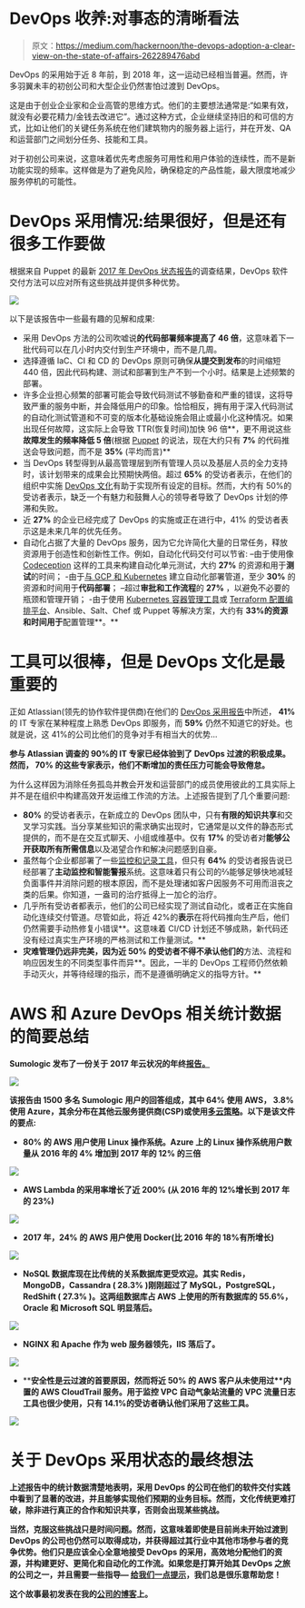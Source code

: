 # DevOps 收养:对事态的清晰看法

> 原文：<https://medium.com/hackernoon/the-devops-adoption-a-clear-view-on-the-state-of-affairs-262289476abd>

DevOps 的采用始于近 8 年前，到 2018 年，这一运动已经相当普遍。然而，许多羽翼未丰的初创公司和大型企业仍然害怕过渡到 DevOps。

这是由于创业企业家和企业高管的思维方式。他们的主要想法通常是:“如果有效，就没有必要花精力/金钱去改进它”。通过这种方式，企业继续坚持旧的和可信的方式，比如让他们的关键任务系统在他们建筑物内的服务器上运行，并在开发、QA 和运营部门之间划分任务、技能和工具。

对于初创公司来说，这意味着优先考虑服务可用性和用户体验的连续性，而不是新功能实现的频率。这样做是为了避免风险，确保稳定的产品性能，最大限度地减少服务停机的可能性。

# DevOps 采用情况:结果很好，但是还有很多工作要做

根据来自 Puppet 的最新 [2017 年 DevOps 状态报告](https://puppet.com/resources/whitepaper/state-of-devops-report)的调查结果，DevOps 软件交付方法可以应对所有这些挑战并提供多种优势。

![](img/ac3c6970381b047f050af8c25ac2c2cc.png)

以下是该报告中一些最有趣的见解和成果:

*   采用 DevOps 方法的公司吹嘘说**的代码部署频率提高了 46 倍**，这意味着下一批代码可以在几小时内交付到生产环境中，而不是几周。
*   选择遵循 IaC、CI 和 CD 的 DevOps 原则可确保**从提交到发布**的时间缩短 440 倍，因此代码构建、测试和部署到生产不到一个小时。结果是上述频繁的部署。
*   许多企业担心频繁的部署可能会导致代码测试不够勤奋和严重的错误，这将导致严重的服务中断，并会降低用户的印象。恰恰相反，拥有用于深入代码测试的自动化测试管道和不可变的版本化基础设施会阻止或最小化这种情况。如果出现任何故障，这实际上会导致 TTR(恢复时间)加快 96 倍**，更不用说这些**故障发生的频率降低 5 倍**(根据 [Puppet](https://puppet.com/resources/whitepaper/state-of-devops-report) 的说法，现在大约只有 **7%** 的代码推送会导致问题，而不是 **35%** (平均而言)**
*   当 DevOps 转型得到从最高管理层到所有管理人员以及基层人员的全力支持时，该计划带来的成果会比预期快两倍。超过 **65%** 的受访者表示，在他们的组织中实施 [DevOps 文化](https://itsvit.com/blog/devops-culture-huge-step-mankind/)有助于实现所有设定的目标。然而，大约有 50%的受访者表示，缺乏一个有魅力和鼓舞人心的领导者导致了 DevOps 计划的停滞和失败。
*   近 **27%** 的企业已经完成了 DevOps 的实施或正在进行中，41% 的受访者表示这是未来几年的优先任务。
*   自动化占据了大量的 DevOps 服务，因为它允许简化大量的日常任务，释放资源用于创造性和创新性工作。例如，自动化代码交付可以节省:
    –由于使用像 [Codeception](https://itsvit.com/blog/our-it-tricks/provision-codeception-testing-environments-10-minutes/) 这样的工具来构建自动化单元测试，大约 **27%** 的资源和用于**测试**的时间；
    -由于[与 GCP 和 Kubernetes](https://itsvit.com/blog/building-deployment-pipelines-gcp-kubernetes/) 建立自动化部署管道，至少 **30%** 的资源和时间用于**代码部署**；
    –超过**审批和工作流程**的 **27%** ，以避免不必要的瓶颈和管理开销；
    -由于使用 [Kubernetes 容器管理工具](https://itsvit.com/blog/kubernetes-management-choose-start/)或 [Terraform 配置编排平台](https://itsvit.com/blog/what-is-terraform-and-why-it-rocks/)、Ansible、Salt、Chef 或 Puppet 等解决方案，大约有 **33%的资源和时间用于**配置管理**。**

# 工具可以很棒，但是 DevOps 文化是最重要的

正如 Atlassian(领先的协作软件提供商)在他们的 [DevOps 采用报告](https://www.atlassian.com/blog/devops/devops-culture-and-adoption-trends)中所述， **41%** 的 IT 专家在某种程度上熟悉 DevOps 即服务，而 **59%** 仍然不知道它的好处。也就是说，这 41%的公司比他们的竞争对手有相当大的优势…

**参与 Atlassian 调查的 90%的 IT 专家已经体验到了 DevOps 过渡的积极成果。然而， **70%** 的这些专家表示，他们不断增加的责任压力可能会导致倦怠。**

为什么这样因为消除任务孤岛并教会开发和运营部门的成员使用彼此的工具实际上并不是在组织中构建高效开发运维工作流的方法。上述报告提到了几个重要问题:

*   **80%** 的受访者表示，在新成立的 DevOps 团队中，只有**有限的知识共享**和交叉学习实践。当分享某些知识的需求确实出现时，它通常是以文件的静态形式提供的，而不是在交互式聊天、小组或维基中。仅有 **17%** 的受访者对**能够公开获取所有所需信息**以及渴望合作和解决问题感到自豪。
*   虽然每个企业都部署了一些[监控和记录工具](https://itsvit.com/blog/5-parts-svit-logging-monitoring-toolkit/)，但只有 **64%** 的受访者报告说已经部署了**主动监控和智能警报**系统。这意味着只有公司的⅔能够足够快地减轻负面事件并消除问题的根本原因，而不是处理诸如客户因服务不可用而沮丧之类的后果。你知道，一盎司的治疗抵得上一加仑的治疗。
*   几乎所有受访者都表示，他们的公司已经实现了测试自动化，或者正在实施自动化连续交付管道。尽管如此，将近 42%的**表示**在将代码推向生产后，他们仍然需要手动热修复小错误**。这意味着 CI/CD 计划还不够成熟，新代码还没有经过真实生产环境的严格测试和工作量测试。**
*   **灾难管理仍远非完美，因为近 **50%** 的受访者不得不承认他们的**方法、流程和响应因发生的不同类型事件而异**。因此，一半的 DevOps 工程师仍然依赖手动灭火，并等待经理的指示，而不是遵循明确定义的指导方针。**

# **AWS 和 Azure DevOps 相关统计数据的简要总结**

**Sumologic 发布了一份关于 2017 年云状况的年终[报告。](https://www.sumologic.com/wp-content/uploads/modern-app-report-2017.pdf)**

**![](img/3360c46ee2fbdd2ee6aaf670fd6c9ebb.png)**

**该报告由 1500 多名 Sumologic 用户的回答组成，其中 **64%** 使用 AWS， **3.8%** 使用 Azure，其余分布在其他云服务提供商(CSP)或使用[多云策略](https://itsvit.com/blog/digital-transformation-multi-cloud-strategy/)。以下是该文件的要点:**

*   ****80%** 的 AWS 用户使用 Linux 操作系统。Azure 上的 Linux 操作系统用户数量从 2016 年的 **4%** 增加到 2017 年的 **12%** 的三倍**

**![](img/aa03a483f81b104a948e06e60f278cac.png)**

*   **AWS Lambda 的采用率增长了近 **200%** (从 2016 年的 12%增长到 2017 年的 23%)**

**![](img/3ef53698b8a1490099c36fff6f195110.png)**

*   **2017 年，24% 的 AWS 用户使用 Docker(比 2016 年的 18%有所增长)**

**![](img/1704fef724809f063e296138127c248b.png)**

*   **NoSQL 数据库现在比传统的关系数据库更受欢迎。其实 Redis，MongoDB，Cassandra ( **28.3%** )刚刚超过了 MySQL，PostgreSQL，RedShift ( **27.3%** )。这两组数据库占 AWS 上使用的所有数据库的 55.6%，Oracle 和 Microsoft SQL 明显落后。**

**![](img/b91dc39effe0e5bbf3aa34b5ee128d1e.png)**

*   **NGINX 和 Apache 作为 web 服务器领先，IIS 落后了。**

**![](img/a9f3054232d728eab09303719d411a41.png)**

*   ****安全性**是云过渡的首要原因，然而将近 **50%** 的 AWS 客户**从未使用过**内置的 AWS CloudTrail 服务。用于监控 VPC 自动气象站流量的 VPC 流量日志工具也很少使用，只有 **14.1%的受访者确认他们采用了这些工具。****

**![](img/4b9481a5f90b544a52fff7d237cd80a3.png)**

# **关于 DevOps 采用状态的最终想法**

**上述报告中的统计数据清楚地表明，采用 DevOps 的公司在他们的软件交付实践中看到了显著的改进，并且能够实现他们预期的业务目标。然而，文化传统更难打破，除非进行真正的合作和知识共享，否则会出现某些挑战。**

**当然，克服这些挑战只是时间问题。然而，这意味着即使是目前尚未开始过渡到 DevOps 的公司也仍然可以取得成功，并获得超过其行业中其他市场参与者的竞争优势。他们只是应该全心全意地接受 DevOps 的采用，高效地分配他们的资源，并构建更好、更简化和自动化的工作流。如果您是打算开始其 DevOps 之旅的公司之一，并且需要一些指导— [给我们一点提示](https://itsvit.com/contacts/)，我们总是很乐意帮助您！**

**这个故事最初发表在我的[公司的博客](https://itsvit.com/blog/2017-in-review-state-of-devops-adoption/)上。**